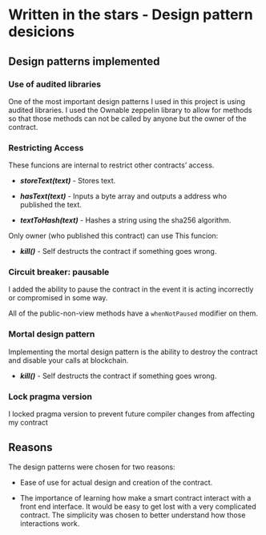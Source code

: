 # Written in the stars - Design pattern desicions


## Design patterns implemented

### Use of audited libraries
One of the most important design patterns I used in this project is using audited libraries.
I used the Ownable zeppelin library to allow for methods so that those methods can not be called by anyone but the owner of the contract.


### Restricting Access
These funcions are internal to restrict other contracts’ access.
* ***storeText(text)*** - Stores text.

* ***hasText(text)*** - Inputs a byte array and outputs a address who published the text.

* ***textToHash(text)*** - Hashes a string using the sha256 algorithm.

Only owner (who published this contract) can use This funcion:
* ***kill()*** - Self destructs the contract if something goes wrong.


### Circuit breaker: pausable
I added the ability to pause the contract in the event it is acting incorrectly or compromised in some way. 

All of the public-non-view methods have a `whenNotPaused` modifier on them.


### Mortal design pattern
Implementing the mortal design pattern is the ability to destroy the contract and disable your calls at blockchain.
* ***kill()*** - Self destructs the contract if something goes wrong.


### Lock pragma version
I locked pragma version to prevent future compiler changes from affecting my contract


## Reasons
The design patterns were chosen for two reasons:
  * Ease of use for actual design and creation of the contract.
  
  * The importance of learning how make a smart contract interact with a front end interface. It would be easy to get lost with a very complicated contract. The simplicity was chosen to better understand how those interactions work.
  

